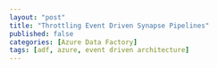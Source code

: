```yaml
---
layout: "post"
title: "Throttling Event Driven Synapse Pipelines"
published: false
categories: [Azure Data Factory]
tags: [adf, azure, event driven architecture]
---
```


